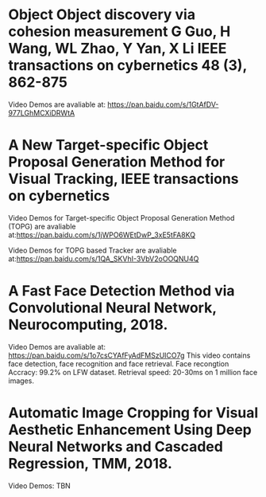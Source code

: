 # Object Object discovery via cohesion measurement G Guo, H Wang, WL Zhao, Y Yan, X Li IEEE transactions on cybernetics 48 (3), 862-875

Video Demos are avaliable at: https://pan.baidu.com/s/1GtAfDV-977LGhMCXiDRWtA   


# A New Target-specific Object Proposal Generation Method for Visual Tracking, IEEE transactions on cybernetics

Video Demos for Target-specific Object Proposal Generation Method (TOPG) are avaliable at:https://pan.baidu.com/s/1jWPO6WEtDwP_3xE5tFA8KQ

Video Demos for TOPG based Tracker are avaliable at:https://pan.baidu.com/s/1QA_SKVhI-3VbV2oOOQNU4Q


# A Fast Face Detection Method via Convolutional Neural Network, Neurocomputing, 2018.
Video Demos are avaliable at: https://pan.baidu.com/s/1o7csCYAfFyAdFMSzUICO7g
This video contains face detection, face recognition and face retrieval.   Face recongtion Accracy: 99.2% on LFW dataset. Retrieval speed: 20-30ms on  1 million face images.


# Automatic Image Cropping for Visual Aesthetic Enhancement Using Deep Neural Networks and Cascaded Regression, TMM, 2018.
Video Demos: TBN
